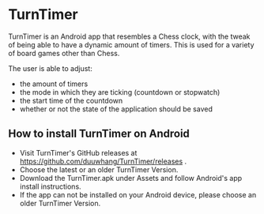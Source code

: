 # TurnTimer
TurnTimer is an Android app that resembles a Chess clock, with the tweak of being able to have a dynamic amount of timers.
This is used for a variety of board games other than Chess.

The user is able to adjust:
- the amount of timers
- the mode in which they are ticking (countdown or stopwatch)
- the start time of the countdown
- whether or not the state of the application should be saved

## How to install TurnTimer on Android
- Visit TurnTimer's GitHub releases at https://github.com/duuwhang/TurnTimer/releases .
- Choose the latest or an older TurnTimer Version.
- Download the TurnTimer.apk under Assets and follow Android's app install instructions.
- If the app can not be installed on your Android device, please choose an older TurnTimer Version.
